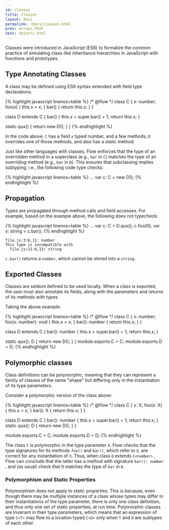```yaml
---
id: classes
title: Classes
layout: docs
permalink: /docs/classes.html
prev: arrays.html
next: objects.html
---
```


Classes were introduced in JavaScript (ES6) to formalize the common practice of simulating class-like inheritance hierarchies in JavaScript with functions and prototypes.

## Type Annotating Classes

A class may be defined using ES6 syntax extended with field type declarations.

{% highlight javascript linenos=table %}
/* @flow */
class C {
  x: number;
  foo(x) { this.x = x; }
  bar() { return this.x; }
}

class D extends C {
  bar() {
    this.x = super.bar() + 1;
    return this.x;
  }

  static qux() { return new D(); }
}
{% endhighlight %}

In the code above, `C` has a field `x` typed number, and a few methods; `D` overrides one of those methods, and also has a static method.

Just like other languages with classes, Flow enforces that the type of an
overridden method in a superclass (e.g., `bar` in `C`) matches the type of an
overriding method (e.g., `bar` in `D`). This ensures that subclassing implies
subtyping, i.e., the following code type checks:

{% highlight javascript linenos=table %}
...
var c: C = new D();
{% endhighlight %}

## Propagation

Types are propagated through method calls and field accesses. For example,
based on the example above, the following does not typecheck:


{% highlight javascript linenos=table %}
...
var c: C = D.qux();
c.foo(0);
var x: string = c.bar();
{% endhighlight %}

```bbcode
file.js:3:6,11: number
This type is incompatible with
  file.js:21:8,13: string
```

`c.bar()` returns a `number`, which cannot be stored into a `string`.


## Exported Classes

Classes are seldom defined to be used locally. When a class is exported, the
user must also annotate its fields, along with the parameters and returns of
its methods with types.

Taking the above example:

{% highlight javascript linenos=table %}
/* @flow */
class C {
  x: number;
  foo(x: number): void { this.x = x; }
  bar(): number { return this.x; }
}

class D extends C {
  bar(): number {
    this.x = super.bar() + 1;
    return this.x;
  }

  static qux(): D { return new D(); }
}
module.exports.C = C;
module.exports.D = D;
{% endhighlight %}

## Polymorphic classes

Class definitions can be polymorphic, meaning that they can represent a family
of classes of the same "shape" but differing only in the instantiation of its
type parameters.

Consider a polymorphic version of the class above:

{% highlight javascript linenos=table %}
/* @flow */
class C<X> {
  x: X;
  foo(x: X) { this.x = x; }
  bar(): X { return this.x; }
}

class D extends C<number> {
  bar(): number {
    this.x = super.bar() + 1;
    return this.x;
  }
  static qux(): D { return new D(); }
}

module.exports.C = C;
module.exports.D = D;
{% endhighlight %}

The class `C` is polymorphic in the type parameter `X`. Flow checks that the
type signatures for its methods `foo()` and `bar()`, which refer to `X`, are
correct for any instantiation of `X`. Thus, when class `D` extends `C<number>`
, Flow can conclude that the latter has a method with signature `bar(): number`
, and (as usual) check that it matches the type of `bar` in `D`.

### Polymorphism and Static Properties

Polymorphism does not apply to static properties. This is because,
even though there may be multiple instances of a class whose types may differ
in their instantiations of the type parameter, there is only one class
definition, and thus only one set of static properties, at run time.
Polymorphic classes are invariant in their type parameters, which means that
an expression of type `C<T>` may flow to a location typed `C<U>` only when `T`
and `U` are subtypes of each other.
